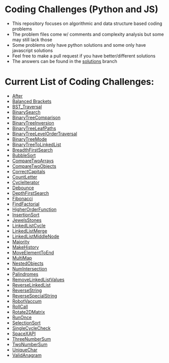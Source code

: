 # Coding Challenges (Python and JS)

- This repository focuses on algorithmic and data structure based coding problems
- The problem files come w/ comments and complexity analysis but some may still lack those
- Some problems only have python solutions and some only have javascript solutions
- Feel free to make a pull request if you have better/different solutions
- The answers can be found in the [solutions](https://github.com/alexisdavalos/CodingChallenges/tree/solutions) branch

# Current List of Coding Challenges:

- [After](After)
- [Balanced Brackets](BalancedBrackets)
- [BST_Traversal](BST_Traversal)
- [BinarySearch](BinarySearch)
- [BinaryTreeComparison](BinaryTreeComparison)
- [BinaryTreeInversion](BinaryTreeInversion)
- [BinaryTreeLeafPaths](BinaryTreeLeafPaths)
- [BinaryTreeLevelOrderTraversal](BinaryTreeLevelOrderTraversal)
- [BinaryTreeMode](BinaryTreeMode)
- [BinaryTreeToLinkedList](BinaryTreeToLinkedList)
- [BreadthFirstSearch](BreadthFirstSearch)
- [BubbleSort](BubbleSort)
- [CompareTwoArrays](CompareTwoArrays)
- [CompareTwoObjects](CompareTwoObjects)
- [CorrectCapitals](CorrectCapitals)
- [CountLetter](CountLetter)
- [CycleIterator](CycleIterator)
- [Debounce](Debounce)
- [DepthFirstSearch](DepthFirstSearch)
- [Fibonacci](Fibonacci)
- [FindFactorial](FindFactorial)
- [HigherOrderFunction](HigherOrderFunction)
- [InsertionSort](InsertionSort)
- [JewelsStones](JewelsStones)
- [LinkedListCycle](LinkedListCycles)
- [LinkedListMerge](LinkedListMerge)
- [LinkedListMiddleNode](LinkedListMiddleNode)
- [Majority](Majority)
- [MakeHistory](MakeHistory)
- [MoveElementToEnd](MoveElementToEnd)
- [MultiMap](MultiMap)
- [NestedObjects](NestedObjects)
- [NumIntersection](NumIntersection)
- [Palindromes](Palindromes)
- [RemoveLinkedListValues](RemoveLinkedListValues)
- [ReverseLinkedList](ReverseLinkedList)
- [ReverseString](ReverseString)
- [ReverseSpecialString](ReverseSpecialString)
- [RobotVaccum](RobotVaccum)
- [RollCall](RollCall)
- [Rotate2DMatrix](Rotate2DMatrix)
- [RunOnce](RunOnce)
- [SelectionSort](SelectionSort)
- [SingleCycleCheck](SingleCycleCheck)
- [SpaceXAPI](SpaceXAPI)
- [ThreeNumberSum](ThreeNumberSum)
- [TwoNumberSum](TwoNumberSum)
- [UniqueChar](UniqueChar)
- [ValidAnagram](ValidAnagram)
